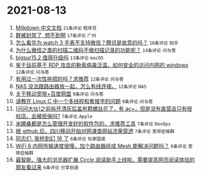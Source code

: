 # 2021-08-13

1. [Milkdown 中文文档](https://www.v2ex.com/t/795483) `21条评论` `程序员`
1. [群被封禁了, 想不到啊](https://www.v2ex.com/t/795479) `17条评论` `广州`
1. [怎么看华为 watch 3 手表不支持微信？腾讯是故意的吗？](https://www.v2ex.com/t/795503) `16条评论` `知乎`
1. [为什么微信之类的扫描二维码不做扫描记录的功能呢？](https://www.v2ex.com/t/795478) `14条评论` `问与答`
1. [bigsur15.2 值得升级吗](https://www.v2ex.com/t/795480) `13条评论` `macOS`
1. [鉴于目前基于 RDP 攻击的勒索病毒泛滥，如何安全的访问内网的 windows](https://www.v2ex.com/t/795492) `12条评论` `问与答`
1. [有用过一次性拖把的吗？求推荐](https://www.v2ex.com/t/795482) `12条评论` `问与答`
1. [NAS 没法跟路由器放一起，怎么有线连接。](https://www.v2ex.com/t/795475) `12条评论` `NAS`
1. [关于移动宽带+百度网盘](https://www.v2ex.com/t/795491) `9条评论` `问与答`
1. [请教在 Linux C 中一个多线程和套接字的问题](https://www.v2ex.com/t/795487) `9条评论` `问与答`
1. [[问问大伙]之前拆开清灰后盖有颗螺丝花了，有 ac+，但是没有直营店只有授权店，会被拒保吗?](https://www.v2ex.com/t/795499) `7条评论` `Apple`
1. [米娜桑都是怎么管理开发好的软件包的，求推荐工具](https://www.v2ex.com/t/795494) `7条评论` `DevOps`
1. [继 github 后，四川移动开始对网课类网站流量穿透](https://www.v2ex.com/t/795476) `7条评论` `宽带症候群`
1. [同志们, 我抢到幻 16 了](https://www.v2ex.com/t/795508) `6条评论` `玩家国度`
1. [WiFi 6 内网传输速度很慢，加个路由器组成 Mesh 能解决问题吗？](https://www.v2ex.com/t/795506) `6条评论` `宽带症候群`
1. [最智能、强大的浏览器扩展 Circle 阅读助手上线啦，需要提高网页阅读体验的朋友看过来](https://www.v2ex.com/t/795474) `6条评论` `分享创造`
